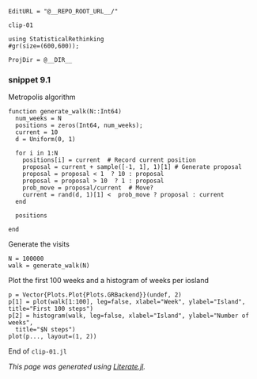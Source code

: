 ```@meta
EditURL = "@__REPO_ROOT_URL__/"
```

`clip-01`

```@example clip-01
using StatisticalRethinking
#gr(size=(600,600));

ProjDir = @__DIR__
```

### snippet 9.1

Metropolis algorithm

```@example clip-01
function generate_walk(N::Int64)
  num_weeks = N
  positions = zeros(Int64, num_weeks);
  current = 10
  d = Uniform(0, 1)

  for i in 1:N
    positions[i] = current  # Record current position
    proposal = current + sample([-1, 1], 1)[1] # Generate proposal
    proposal = proposal < 1  ? 10 : proposal
    proposal = proposal > 10  ? 1 : proposal
    prob_move = proposal/current  # Move?
    current = rand(d, 1)[1] <  prob_move ? proposal : current
  end

  positions

end
```

Generate the visits

```@example clip-01
N = 100000
walk = generate_walk(N)
```

Plot the first 100 weeks and a histogram of weeks per iosland

```@example clip-01
p = Vector{Plots.Plot{Plots.GRBackend}}(undef, 2)
p[1] = plot(walk[1:100], leg=false, xlabel="Week", ylabel="Island", title="First 100 steps")
p[2] = histogram(walk, leg=false, xlabel="Island", ylabel="Number of weeks",
  title="$N steps")
plot(p..., layout=(1, 2))
```

End of `clip-01.jl`

*This page was generated using [Literate.jl](https://github.com/fredrikekre/Literate.jl).*

